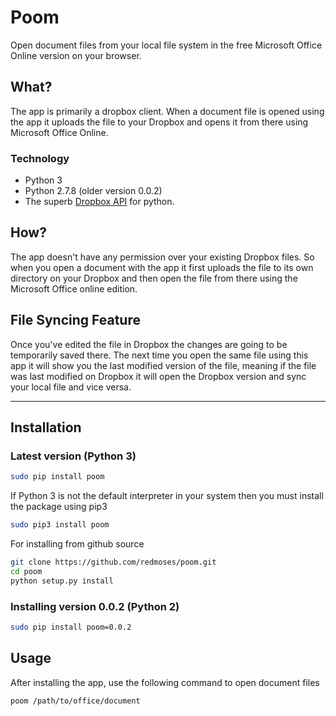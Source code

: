 Poom
=====

Open document files from your local file system in the free Microsoft Office Online version on your browser.

## What?
The app is primarily a dropbox client. When a document file is opened using the app it uploads the file to your Dropbox
and opens it from there using Microsoft Office Online.

### Technology
-   Python 3 
-	Python 2.7.8 (older version 0.0.2)
-	The superb [Dropbox API](https://www.dropbox.com/developers/core/docs/python) for python.

## How?
The app doesn't have any permission over your existing Dropbox files. So when you open a document with the app it first 
uploads the file to its own directory on your Dropbox and then open the file from there using the Microsoft Office 
online edition.

## File Syncing Feature
Once you've edited the file in Dropbox the changes are going to be temporarily saved there. The next time you open the 
same file using this app it will show you the last modified version of the file, meaning if the file was last modified 
on Dropbox it will open the Dropbox version and sync your local file and vice versa.

-----------------------------------------------------------------------------------------

## Installation
### Latest version (Python 3)

```bash
sudo pip install poom
```

If Python 3 is not the default interpreter in your system then you must install the package using pip3

```bash
sudo pip3 install poom
```

For installing from github source

```bash
git clone https://github.com/redmoses/poom.git
cd poom
python setup.py install
```

### Installing version 0.0.2 (Python 2)

```bash
sudo pip install poom=0.0.2
```

## Usage
After installing the app, use the following command to open document files

```bash
poom /path/to/office/document
```
